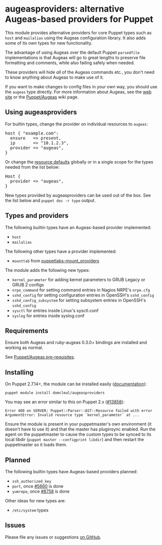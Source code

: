 # augeasproviders: alternative Augeas-based providers for Puppet

This module provides alternative providers for core Puppet types such as
`host` and `mailalias` using the Augeas configuration library.  It also adds
some of its own types for new functionality.

The advantage of using Augeas over the default Puppet `parsedfile`
implementations is that Augeas will go to great lengths to preserve file
formatting and comments, while also failing safely when needed.

These providers will hide *all* of the Augeas commands etc., you don't need to
know anything about Augeas to make use of it.

If you want to make changes to config files in your own way, you should use
the `augeas` type directly.  For more information about Augeas, see the
[web site](http://augeas.net) or the
[Puppet/Augeas](http://projects.puppetlabs.com/projects/puppet/wiki/Puppet_Augeas)
wiki page.

## Using augeasproviders

For builtin types, change the provider on individual resources to `augeas`:

<pre>
host { "example.com":
  ensure   => present,
  ip       => "10.1.2.3",
  provider => "augeas",
}
</pre>

Or change the [resource
defaults](http://docs.puppetlabs.com/puppet/2.7/reference/lang_defaults.html)
globally or in a single scope for the types needed from the list below:

<pre>
Host {
  provider => "augeas",
}
</pre>

New types provided by augeasproviders can be used out of the box.  See the list
below and `puppet doc -r type` output.

## Types and providers

The following builtin types have an Augeas-based provider implemented:

  * `host`
  * `mailalias`

The following other types have a provider implemented:

  * `mounttab` from [puppetlabs-mount_providers](http://forge.puppetlabs.com/puppetlabs/mount_providers)

The module adds the following new types:

  * `kernel_parameter` for adding kernel parameters to GRUB Legacy or GRUB 2 configs
  * `nrpe_command` for setting command entries in Nagios NRPE's `nrpe.cfg`
  * `sshd_config` for setting configuration entries in OpenSSH's `sshd_config`
  * `sshd_config_subsystem` for setting subsystem entries in OpenSSH's `sshd_config`
  * `sysctl` for entries inside Linux's sysctl.conf
  * `syslog` for entries inside syslog.conf

## Requirements

Ensure both Augeas and ruby-augeas 0.3.0+ bindings are installed and working as
normal.

See [Puppet/Augeas pre-requisites](http://projects.puppetlabs.com/projects/puppet/wiki/Puppet_Augeas#Pre-requisites).

## Installing

On Puppet 2.7.14+, the module can be installed easily ([documentation](http://docs.puppetlabs.com/puppet/2.7/reference/modules_installing.html)):

    puppet module install domcleal/augeasproviders

You may see an error similar to this on Puppet 2.x ([#13858](http://projects.puppetlabs.com/issues/13858)):

    Error 400 on SERVER: Puppet::Parser::AST::Resource failed with error ArgumentError: Invalid resource type `kernel_parameter` at ...

Ensure the module is present in your puppetmaster's own environment (it doesn't
have to use it) and that the master has pluginsync enabled.  Run the agent on
the puppetmaster to cause the custom types to be synced to its local libdir
(`puppet master --configprint libdir`) and then restart the puppetmaster so it
loads them.

## Planned

The following builtin types have Augeas-based providers planned:

  * `ssh_authorized_key`
  * `port`, once [#5660](http://projects.puppetlabs.com/issues/5660) is done
  * `yumrepo`, once [#8758](http://projects.puppetlabs.com/issues/8758) is done

Other ideas for new types are:

  * `/etc/system` types

## Issues

Please file any issues or suggestions [on GitHub](https://github.com/hercules-team/augeasproviders/issues).
